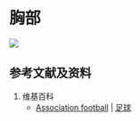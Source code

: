 # 胸部

![](/images/在解剖学基础下进行身体锻炼/足球运动过程中的肌肉受力原理/颠球/胸部/1a1.jpg)

## 参考文献及资料

1. 维基百科
	- [Association football](https://en.wikipedia.org/wiki/Association_football) | [足球](https://zh.wikipedia.org/wiki/%E8%B6%B3%E7%90%83)


